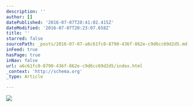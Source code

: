 ```yaml
---
description: ''
author: []
datePublished: '2016-07-07T20:41:02.415Z'
dateModified: '2016-07-07T20:23:07.658Z'
title: ''
starred: false
sourcePath: _posts/2016-07-07-a6c61fc0-8790-436f-862e-c9d6cc69d2d5.md
inFeed: true
hasPage: true
inNav: false
url: a6c61fc0-8790-436f-862e-c9d6cc69d2d5/index.html
_context: 'http://schema.org'
_type: Article

---
```

![](https://the-grid-user-content.s3-us-west-2.amazonaws.com/deb2e25f-e372-4213-a019-dc886809b6cd.jpg)